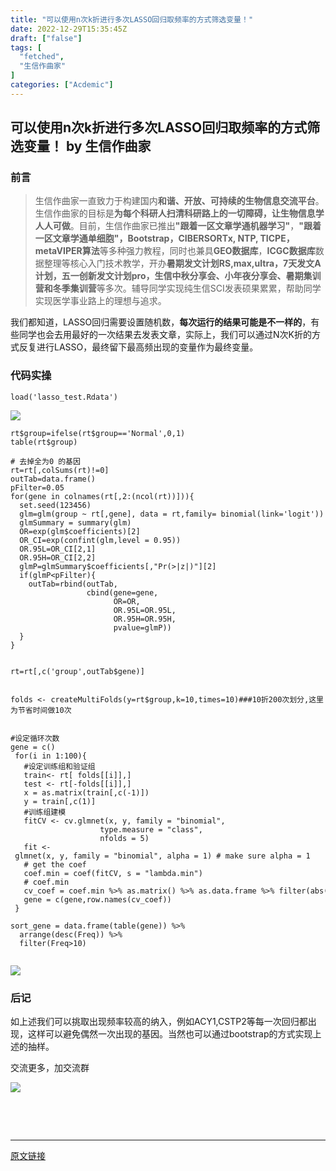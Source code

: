 ```yaml
---
title: "可以使用n次k折进行多次LASSO回归取频率的方式筛选变量！"
date: 2022-12-29T15:35:45Z
draft: ["false"]
tags: [
  "fetched",
  "生信作曲家"
]
categories: ["Acdemic"]
---
```

可以使用n次k折进行多次LASSO回归取频率的方式筛选变量！ by 生信作曲家
------
<div><section><h3><span>前言</span></h3><blockquote><p><span></span><span>生信作曲家一直致力于构建国内</span><span><strong>和谐、开放、可持续</strong></span><span><strong>的生物信息交流平台</strong>。生信作曲家的目标是<strong>为每个科研人扫清科研路上的一切障碍，让生物信息学人人可做</strong>。目前，生信作曲家已推出</span><span><strong>"</strong><strong>跟着一区文章学通机器学习</strong><strong>"</strong></span><span>，<strong>"</strong><strong>跟着一区文章学通单细胞</strong><strong>"</strong><strong>，Bootstrap，CIBERSORTx, NTP, TICPE，metaVIPER算法</strong></span><span>等多种强力教程，同时也兼具</span><strong><span>GEO数据库</span></strong><span>，</span><span><strong>ICGC数据库</strong></span><span>数据整理等核心入门技术教学，开办</span><span><strong>暑期</strong><strong>发文计划RS,max,ultra，7天发文A计划</strong><strong>，五一创新发文计划pro</strong></span><span><strong>，生信中秋分享会、小年夜分享会、暑期集训营和冬季集训营</strong>等多次。辅导同学实现纯生信SCI发表硕果累累，帮助同学实现医学事业路上的理想与追求。</span></p></blockquote><p>我们都知道，LASSO回归需要设置随机数，<strong>每次运行的结果可能是不一样的</strong>，有些同学也会去用最好的一次结果去发表文章，实际上，我们可以通过N次K折的方式反复进行LASSO，最终留下最高频出现的变量作为最终变量。</p><h3><span>代码实操</span><br></h3></section><section><pre><code>load(<span>'lasso_test.Rdata'</span>)<br></code></pre><p><img data-ratio="0.5917464996315401" data-src="https://mmbiz.qpic.cn/mmbiz_png/mo60jlFOtaA0djOxNySVMwclcjhicSYr2tbqCkm8kF5LYYr2cgd0TmK8kib7G9rUp5RSXlmWPWkVViaZUTyr9WmSg/640?wx_fmt=png" data-type="png" data-w="1357" src="https://mmbiz.qpic.cn/mmbiz_png/mo60jlFOtaA0djOxNySVMwclcjhicSYr2tbqCkm8kF5LYYr2cgd0TmK8kib7G9rUp5RSXlmWPWkVViaZUTyr9WmSg/640?wx_fmt=png"></p><pre><code>rt$group=ifelse(rt$group==<span>'Normal'</span>,<span>0</span>,<span>1</span>)<br>table(rt$group)<br><br><span># 去掉全为0 的基因</span><br>rt=rt[,colSums(rt)!=<span>0</span>]<br>outTab=data.frame()<br>pFilter=<span>0.05</span><br><span>for</span>(gene <span>in</span> colnames(rt[,<span>2</span>:(ncol(rt))])){<br>  set.seed(<span>123456</span>)<br>  glm=glm(group ~ rt[,gene], data = rt,family= binomial(link=<span>'logit'</span>))<br>  glmSummary = summary(glm)<br>  OR=exp(glm$coefficients)[<span>2</span>]<br>  OR_CI=exp(confint(glm,level = <span>0.95</span>))<br>  OR.95L=OR_CI[<span>2</span>,<span>1</span>]<br>  OR.95H=OR_CI[<span>2</span>,<span>2</span>]<br>  glmP=glmSummary$coefficients[,<span>"Pr(&gt;|z|)"</span>][<span>2</span>]<br>  <span>if</span>(glmP&lt;pFilter){<br>    outTab=rbind(outTab,<br>                 cbind(gene=gene,<br>                       OR=OR,<br>                       OR.95L=OR.95L,<br>                       OR.95H=OR.95H,<br>                       pvalue=glmP))<br>  }<br>}<br><br><br>rt=rt[,c(<span>'group'</span>,outTab$gene)]<br><br><br>folds &lt;- createMultiFolds(y=rt$group,k=<span>10</span>,times=<span>10</span>)<span>###10折200次划分,这里为节省时间做10次</span><br><br><br><span>#设定循环次数</span><br>gene = c()<br> <span>for</span>(i <span>in</span> <span>1</span>:<span>100</span>){<br>   <span>#设定训练组和验证组</span><br>   train&lt;- rt[ folds[[i]],] <br>   test &lt;- rt[-folds[[i]],] <br>   x = as.matrix(train[,c(-<span>1</span>)])<br>   y = train[,c(<span>1</span>)]<br>   <span>#训练组建模</span><br>   fitCV &lt;- cv.glmnet(x, y, family = <span>"binomial"</span>,<br>                    type.measure = <span>"class"</span>,<br>                    nfolds = <span>5</span>)<br>   fit &lt;- glmnet(x, y, family = <span>"binomial"</span>, alpha = <span>1</span>) <span># make sure alpha = 1</span><br>   <span># get the coef</span><br>   coef.min = coef(fitCV, s = <span>"lambda.min"</span>) <br>   <span># coef.min</span><br>   cv_coef = coef.min %&gt;% as.matrix() %&gt;% as.data.frame %&gt;% filter(abs(.)&gt;<span>0</span>)<br>   gene = c(gene,row.names(cv_coef))<br> }<br><br>sort_gene = data.frame(table(gene)) %&gt;% <br>  arrange(desc(Freq)) %&gt;% <br>  filter(Freq&gt;<span>10</span>)<br><br></code></pre><p><img data-ratio="2.200534759358289" data-src="https://mmbiz.qpic.cn/mmbiz_png/mo60jlFOtaA0djOxNySVMwclcjhicSYr2jfZCRrb7PUDcFtNXZsu9wbOcQ4vy4yp7dRswv5j2jWC2GBvicKUuFzg/640?wx_fmt=png" data-type="png" data-w="374" src="https://mmbiz.qpic.cn/mmbiz_png/mo60jlFOtaA0djOxNySVMwclcjhicSYr2jfZCRrb7PUDcFtNXZsu9wbOcQ4vy4yp7dRswv5j2jWC2GBvicKUuFzg/640?wx_fmt=png"></p></section><section><h3><span>后记</span></h3><p>如上述我们可以挑取出现频率较高的纳入，例如ACY1,CSTP2等每一次回归都出现，这样可以避免偶然一次出现的基因。当然也可以通过bootstrap的方式实现上述的抽样。</p><p>交流更多，加交流群 </p><p><img data-ratio="1" data-s="300,640" data-src="https://mmbiz.qpic.cn/mmbiz_png/mo60jlFOtaB9Vq4TQbMtR81HOfuhy7jkZsUypgwNYHTiaEFuvXNqI8z2nlDYc7tbrJ4o7W7dAgqRQPp2lDqfLbA/640?wx_fmt=png" data-type="png" data-w="512" src="https://mmbiz.qpic.cn/mmbiz_png/mo60jlFOtaB9Vq4TQbMtR81HOfuhy7jkZsUypgwNYHTiaEFuvXNqI8z2nlDYc7tbrJ4o7W7dAgqRQPp2lDqfLbA/640?wx_fmt=png"></p><p><br></p></section><section><br></section><p><mp-style-type data-value="3"></mp-style-type></p></div>  
<hr>
<a href="https://mp.weixin.qq.com/s/Bsmrdce4oWB5OhfcupkluA",target="_blank" rel="noopener noreferrer">原文链接</a>
